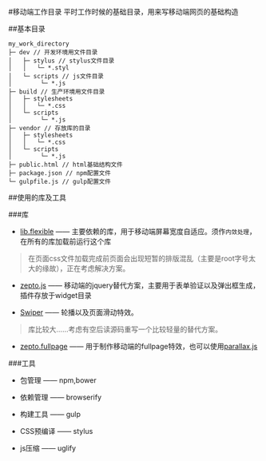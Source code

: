 #移动端工作目录
平时工作时候的基础目录，用来写移动端网页的基础构造

##基本目录

```
my_work_directory
├─ dev // 开发环境用文件目录
│   ├─ stylus // stylus文件目录
│   │   └─ *.styl
│   └─ scripts // js文件目录
│        └─ *.js
├─ build // 生产环境用文件目录
│   ├─ stylesheets
│   │   └─ *.css
│   └─ scripts
│        └─ *.js
├─ vendor // 存放库的目录
│   ├─ stylesheets
│   │   └─ *.css
│   └─ scripts
│        └─ *.js
├─ public.html // html基础结构文件
├─ package.json // npm配置文件
└─ gulpfile.js // gulp配置文件
```

##使用的库及工具

###库

* [lib.flexible](https://github.com/amfe/lib.flexible) ——
主要依赖的库，用于移动端屏幕宽度自适应。须作`内敛处理`，在所有的库加载前运行这个库
> 在页面css文件加载完成前页面会出现短暂的排版混乱（主要是root字号太大的缘故），正在考虑解决方案。

* [zepto.js](https://github.com/madrobby/zepto) ——
移动端的jquery替代方案，主要用于表单验证以及弹出框生成，插件存放于widget目录

* [Swiper](https://github.com/nolimits4web/Swiper) ——
轮播以及页面滑动特效。
> 库比较大……考虑有空后读源码重写一个比较轻量的替代方案。

* [zepto.fullpage](https://github.com/yanhaijing/zepto.fullpage) ——
用于制作移动端的fullpage特效，也可以使用[parallax.js](https://github.com/hahnzhu/parallax.js)

###工具

* 包管理 —— npm,bower

* 依赖管理 —— browserify

* 构建工具 —— gulp

* CSS预编译 —— stylus

* js压缩 —— uglify